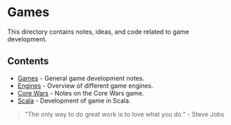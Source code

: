 # Games

This directory contains notes, ideas, and code related to game development.

## Contents

-   [Games](games.md) - General game development notes.
-   [Engines](engines.md) - Overview of different game engines.
-   [Core Wars](corewars.md) - Notes on the Core Wars game.
-   [Scala](game_in_scala.md) - Development of game in Scala.

> "The only way to do great work is to love what you do." - Steve Jobs